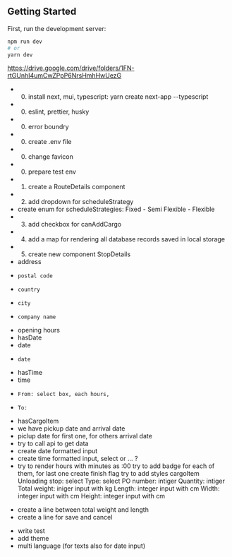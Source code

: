 ## Getting Started

First, run the development server:

```bash
npm run dev
# or
yarn dev
```

https://drive.google.com/drive/folders/1FN-rtGUnhI4umCwZPpP6NrsHmhHwUezG

- 0. install next, mui, typescript: yarn create next-app --typescript
- 0. eslint, prettier, husky
- 0. error boundry
- 0. create .env file
- 0. change favicon
- 0. prepare test env
- 1. create a RouteDetails component
- 2. add dropdown for scheduleStrategy
- create enum for scheduleStrategies: Fixed - Semi Flexible - Flexible
- 3. add checkbox for canAddCargo
- 4. add a map for rendering all database records saved in local storage
- 5. create new component StopDetails
- address
-     postal code
-     country
-     city
-     company name
- opening hours
- hasDate
- date
-     date
- hasTime
- time
-     From: select box, each hours,
-     To:
- hasCargoItem
- we have pickup date and arrival date
- piclup date for first one, for others arrival date
- try to call api to get data
- create date formatted input
- create time formatted input, select or ... ?
- try to render hours with minutes as :00
  try to add badge for each of them, for last one create finish flag
  try to add styles
  cargoItem
  Unloading stop: select
  Type: select
  PO number: intiger
  Quantity: intiger
  Total weight: iniger input with kg
  Length: integer input with cm
  Width: integer input with cm
  Height: integer input with cm

* create a line between total weight and length
* create a line for save and cancel

- write test
- add theme
- multi language (for texts also for date input)
